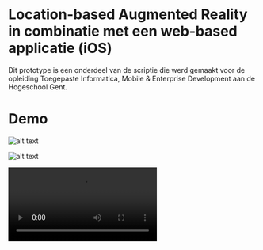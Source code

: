 # Location-based Augmented Reality in combinatie met een web-based applicatie (iOS)

Dit prototype is een onderdeel van de scriptie die werd gemaakt voor de opleiding Toegepaste Informatica, Mobile & Enterprise Development aan de Hogeschool Gent.

# Demo

![alt text](https://user-images.githubusercontent.com/47556281/167374661-4129cbf2-ad54-40d5-a198-db5c7c789140.png "zwaard")

![alt text](https://user-images.githubusercontent.com/47556281/167374800-123ff033-2b40-4a48-842e-b0e9c670d29f.png "quiz")

![alt text](https://user-images.githubusercontent.com/47556281/167376528-fadeb5e1-8ca9-47be-9a27-b9f78af570ad.mov "filmpje")

